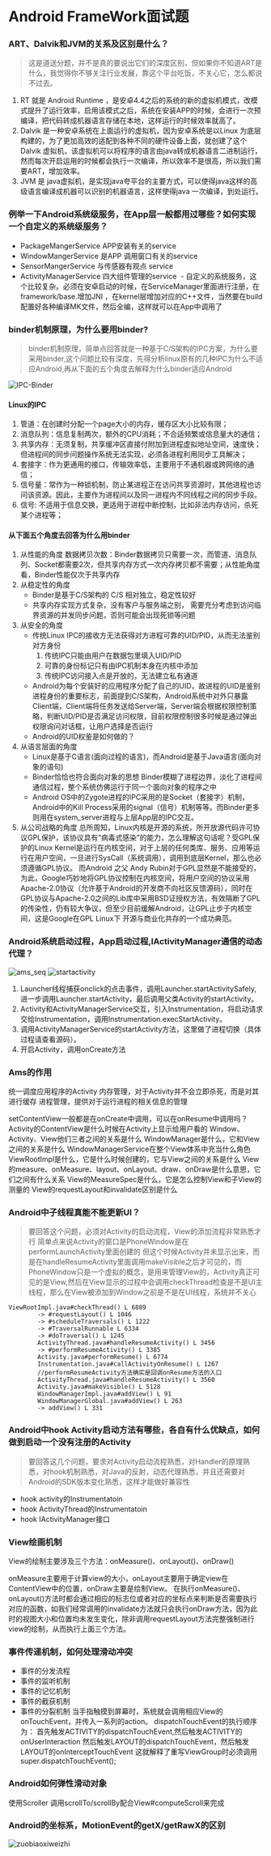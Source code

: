 # Android FrameWork面试题

### ART、Dalvik和JVM的关系及区别是什么？
> 这是道送分题，并不是真的要说出它们的深度区别，但如果你不知道ART是什么，我觉得你不够关注行业发展，靠这个平台吃饭，不关心它，怎么都说不过去。
1. RT 就是 Android Runtime ，是安卓4.4之后的系统的新的虚拟机模式，改模式提升了运行效率，启用该模式之后，系统在安装APP的时候，会进行一次预编译，把代码转成机器语言存储在本地，这样运行的时候效率就高了。
2. Dalvik 是一种安卓系统在上面运行的虚拟机，因为安卓系统是以Linux 为底层构建的，为了更加高效的适配到各种不同的硬件设备上面，就创建了这个Dalvik 虚拟机，该虚拟机可以将程序的语言由java转成机器语言二进制运行，然而每次开启运用的时候都会执行一次编译，所以效率不是很高，所以我们需要ART，增加效率。
3. JVM 是 java虚拟机，是实现java夸平台的主要方式，可以使得java这样的高级语言编译成机器可以识别的机器语言，这样使得java 一次编译，到处运行。

###  例举一下Android系统级服务，在App层一般都用过哪些？如何实现一个自定义的系统级服务？
- PackageMangerService APP安装有关的service 
- WindowMangerService 是APP 调用窗口有关的service
- SensorMangerService 与传感器有观点 service 
- ActivityManagerService 四大组件管理的service
 - 自定义的系统服务，这个比较复杂。必须在安卓启动的时候，在ServiceManager里面进行注册，在framework/base.增加JNI ，在kernel层增加对应的C++文件，当然要在build配置好各种编译MK文件，然后全编，这样就可以在App中调用了

### binder机制原理，为什么要用binder?
> binder机制原理，简单点回答就是一种基于C/S架构的IPC方案，为什么要采用binder,这个问题比较有深度，先得分析linux原有的几种IPC为什么不适应Android,再从下面的五个角度去解释为什么binder适应Android

![IPC-Binder](.\assets\IPC-Binder.jpg)
#### Linux的IPC
1. 管道：在创建时分配一个page大小的内存，缓存区大小比较有限；
2. 消息队列：信息复制两次，额外的CPU消耗；不合适频繁或信息量大的通信；
3. 共享内存：无须复制，共享缓冲区直接付附加到进程虚拟地址空间，速度快；但进程间的同步问题操作系统无法实现，必须各进程利用同步工具解决；
4. 套接字：作为更通用的接口，传输效率低，主要用于不通机器或跨网络的通信；
5. 信号量：常作为一种锁机制，防止某进程正在访问共享资源时，其他进程也访问该资源。因此，主要作为进程间以及同一进程内不同线程之间的同步手段。
6. 信号: 不适用于信息交换，更适用于进程中断控制，比如非法内存访问，杀死某个进程等；
#### 从下面五个角度去回答为什么用binder
1. 从性能的角度 数据拷贝次数：Binder数据拷贝只需要一次，而管道、消息队列、Socket都需要2次，但共享内存方式一次内存拷贝都不需要；从性能角度看，Binder性能仅次于共享内存
2. 从稳定性的角度
   - Binder是基于C/S架构的 C/S 相对独立，稳定性较好
   - 共享内存实现方式复杂，没有客户与服务端之别， 需要充分考虑到访问临界资源的并发同步问题，否则可能会出现死锁等问题
3. 从安全的角度
   - 传统Linux IPC的接收方无法获得对方进程可靠的UID/PID，从而无法鉴别对方身份
     1. 传统IPC只能由用户在数据包里填入UID/PID
     2. 可靠的身份标记只有由IPC机制本身在内核中添加
     3. 传统IPC访问接入点是开放的，无法建立私有通道
   - Android为每个安装好的应用程序分配了自己的UID，故进程的UID是鉴别进程身份的重要标志，前面提到C/S架构，Android系统中对外只暴露Client端，Client端将任务发送给Server端，Server端会根据权限控制策略，判断UID/PID是否满足访问权限，目前权限控制很多时候是通过弹出权限询问对话框，让用户选择是否运行
   - Android的UID权鉴是如何做的？
4. 从语言层面的角度
   - Linux是基于C语言(面向过程的语言)，而Android是基于Java语言(面向对象的语句)
   - Binder恰恰也符合面向对象的思想 Binder模糊了进程边界，淡化了进程间通信过程，整个系统仿佛运行于同一个面向对象的程序之中
   - Android OS中的Zygote进程的IPC采用的是Socket（套接字）机制，Android中的Kill Process采用的signal（信号）机制等等。而Binder更多则用在system_server进程与上层App层的IPC交互。
5. 从公司战略的角度
   总所周知，Linux内核是开源的系统，所开放源代码许可协议GPL保护，该协议具有“病毒式感染”的能力，怎么理解这句话呢？受GPL保护的Linux Kernel是运行在内核空间，对于上层的任何类库、服务、应用等运行在用户空间，一旦进行SysCall（系统调用），调用到底层Kernel，那么也必须遵循GPL协议。 而Android 之父 Andy Rubin对于GPL显然是不能接受的，为此，Google巧妙地将GPL协议控制在内核空间，将用户空间的协议采用Apache-2.0协议（允许基于Android的开发商不向社区反馈源码），同时在GPL协议与Apache-2.0之间的Lib库中采用BSD证授权方法，有效隔断了GPL的传染性，仍有较大争议，但至少目前缓解Android，让GPL止步于内核空间，这是Google在GPL Linux下 开源与商业化共存的一个成功典范。
   
### Android系统启动过程，App启动过程,IActivityManager通信的动态代理？
![ams_seq](.\assets\ams_seq.png)
![startactivity](.\assets\startactivity.png)
1. Launcher线程捕获onclick的点击事件，调用Launcher.startActivitySafely,进一步调用Launcher.startActivity，最后调用父类Activity的startActivity。
2. Activity和ActivityManagerService交互，引入Instrumentation，将启动请求交给Instrumentation，调用Instrumentation.execStartActivity。
3. 调用ActivityManagerService的startActivity方法，这里做了进程切换（具体过程请查看源码）。
4. 开启Activity，调用onCreate方法

### Ams的作用
统一调度应用程序的Activity
内存管理，对于Activity并不会立即杀死，而是对其进行缓存
进程管理，提供对于运行进程的相关信息的管理

setContentView一般都是在onCreate中调用，可以在onResume中调用吗？
Activity的ContentView是什么时候在Activity上显示给用户看的
Window、Activity、View他们三者之间的关系是什么
WindowManager是什么，它和View之间的关系是什么
WindowManagerService在整个View体系中充当什么角色
ViewRootImpl是什么，它是什么时候创建的，它与View之间的关系是什么
View的measure、onMeasure、layout、onLayout、draw、onDraw是什么意思，它们之间有什么关系
View的MeasureSpec是什么，它是怎么控制View和子View的测量的
View的requestLayout和invalidate区别是什么

### Android中子线程真能不能更新UI？
> 要回答这个问题，必须对Activity的启动流程，View的添加流程非常熟悉才行
> 简单点来说Activity的窗口是PhoneWindow是在performLaunchActivity里面创建的
> 但这个时候Activity并未显示出来，而是在handleResumeActivity里面调用makeVisible之后才可见的，而PhoneWindow只是一个虚拟的概念，是用来管理View的，Activity真正可见的是View,然后在View显示的过程中会调用checkThread检查是不是UI主线程，那么在View被添加到Window之前是不是在UI线程，系统并不关心

```text
ViewRootImpl.java#checkThread() L 6889
        -> #requestLayout() L 1046
        -> #scheduleTraversals() L 1222
        -> #TraversalRunnable L 6334
        -> #doTraversal() L 1245
        ActivityThread.java#handleResumeActivity() L 3456
        -> #performResumeActivity() L 3385
        Activity.java#performResume() L 6774
        Instrumentation.java#callActivityOnResume() L 1267
        //performResumeActivity方法确实是回调onResume方法的入口
        ActivityThread.java#handleResumeActivity() L 3560
        Activity.java#makeVisible() L 5128
        WindowManagerImpl.java#addView() L 91
        WindowManagerGlobal.java#addView() L 263
        -> addView() L 331
```
### Android中hook Activity启动方法有哪些，各自有什么优缺点，如何做到启动一个没有注册的Activity
> 要回答这几个问题，要求对Activity启动流程熟悉，对Handler的原理熟悉，对hook机制熟悉，对Java的反射，动态代理熟悉，并且还需要对Android的SDK版本变化熟悉，这样才能做好兼容性

- hook activity的Instrumentatoin
- hook ActivityThread的Instrumentatoin
- hook IActivityManager接口

### View绘画机制
View的绘制主要涉及三个方法：onMeasure()、onLayout()、onDraw()

onMeasure主要用于计算view的大小，onLayout主要用于确定view在ContentView中的位置，onDraw主要是绘制View。
在执行onMeasure()、onLayout()方法时都会通过相应的标志位或者对应的坐标点来判断是否需要执行对应的函数，如我们经常调用的invalidate方法就只会执行onDraw方法，因为此时的视图大小和位置均未发生变化，除非调用requestLayout方法完整强制进行view的绘制，从而执行上面三个方法。

### 事件传递机制，如何处理滑动冲突
- 事件的分发流程
- 事件的监听机制
- 事件的记忆机制
- 事件的截获机制
- 事件的分裂机制
当手指触摸到屏幕时，系统就会调用相应View的onTouchEvent，并传入一系列的action。
dispatchTouchEvent的执行顺序为：
首先触发ACTIVITY的dispatchTouchEvent,然后触发ACTIVITY的onUserInteraction
然后触发LAYOUT的dispatchTouchEvent，然后触发LAYOUT的onInterceptTouchEvent
这就解释了重写ViewGroup时必须调用super.dispatchTouchEvent();

###  Android如何弹性滑动对象
使用Scroller 调用scrollTo/scrollBy配合View#computeScroll来完成

### Android的坐标系，MotionEvent的getX/getRawX的区别
![zuobiaoxiweizhi](.\assets\zuobiaoxiweizhi.png)

